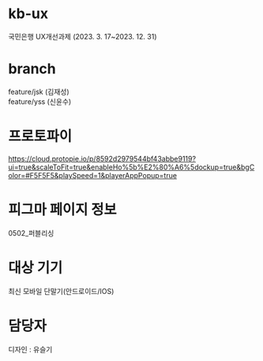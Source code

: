 # kb-ux

국민은행 UX개선과제 (2023. 3. 17~2023. 12. 31)

# branch

feature/jsk (김재성)  
feature/yss (신윤수)

# 프로토파이

https://cloud.protopie.io/p/8592d2979544bf43abbe9119?ui=true&scaleToFit=true&enableHo%5b%E2%80%A6%5dockup=true&bgColor=#F5F5F5&playSpeed=1&playerAppPopup=true

# 피그마 페이지 정보

0502\_퍼블리싱

# 대상 기기

최신 모바일 단말기(안드로이드/IOS)

# 담당자

디자인 : 유슬기
